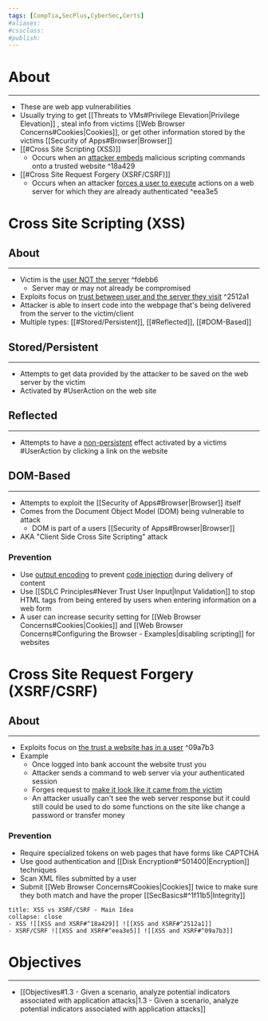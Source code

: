 ```yaml
---
tags: [CompTia,SecPlus,CyberSec,Certs]
#aliases:
#cssclass:
#publish:
---
```


# About
---
- These are web app vulnerabilities
- Usually trying to get [[Threats to VMs#Privilege Elevation|Privilege Elevation]] , steal info from victims [[Web Browser Concerns#Cookies|Cookies]], or get other information stored by the victims [[Security of Apps#Browser|Browser]]
- [[#Cross Site Scripting (XSS)]]
	- Occurs when an <u>attacker embeds</u> malicious scripting commands onto a trusted website ^18a429
- [[#Cross Site Request Forgery (XSRF/CSRF)]]
	- Occurs when an attacker <u>forces a user to execute</u> actions on a web server for which they are already authenticated ^eea3e5

# Cross Site Scripting (XSS)

## About
---
- Victim is the <u>user NOT the server</u> ^fdebb6
	- Server may or may not already be compromised
- Exploits focus on <u>trust between user and the server they visit</u> ^2512a1
- Attacker is able to insert code into the webpage that's being delivered from the server to the victim/client
- Multiple types: [[#Stored/Persistent]], [[#Reflected]], [[#DOM-Based]]

## Stored/Persistent
---
- Attempts to get data provided by the attacker to be saved on the web server by the victim
- Activated by #UserAction on the web site

## Reflected
---
- Attempts to have a <u>non-persistent</u> effect activated by a victims #UserAction by clicking a link on the website

## DOM-Based
---
- Attempts to exploit the [[Security of Apps#Browser|Browser]] itself
- Comes from the Document Object Model (DOM) being vulnerable to attack
	- DOM is part of a users [[Security of Apps#Browser|Browser]]
- AKA "Client Side Cross Site Scripting" attack

### Prevention
- Use <u>output encoding</u> to prevent <u>code injection</u> during delivery of content
- Use [[SDLC Principles#Never Trust User Input|Input Validation]] to stop HTML tags from being entered by users when entering information on a web form
- A user can increase security setting for [[Web Browser Concerns#Cookies|Cookies]] and [[Web Browser Concerns#Configuring the Browser - Examples|disabling scripting]] for websites

# Cross Site Request Forgery (XSRF/CSRF)

## About
---
- Exploits focus on <u>the trust a website has in a user</u> ^09a7b3
- Example
	- Once logged into bank account the website trust you
	- Attacker sends a command to web server via your authenticated session
	- Forges request to <u>make it look like it came from the victim</u>
	- An attacker usually can't see the web server response but it could still could be used to do some functions on the site like change a password or transfer money

### Prevention
- Require specialized tokens on web pages that have forms like CAPTCHA
- Use good authentication and [[Disk Encryption#^501400|Encryption]] techniques
- Scan XML files submitted by a user
- Submit [[Web Browser Concerns#Cookies|Cookies]] twice to make sure they both match and have the proper [[SecBasics#^1f11b5|Integrity]]

```ad-tip
title: XSS vs XSRF/CSRF - Main Idea
collapse: close
- XSS ![[XSS and XSRF#^18a429]] ![[XSS and XSRF#^2512a1]]
- XSRF/CSRF ![[XSS and XSRF#^eea3e5]] ![[XSS and XSRF#^09a7b3]]
```

# Objectives
---
- [[Objectives#1.3 - Given a scenario, analyze potential indicators associated with application attacks|1.3 - Given a scenario, analyze potential indicators associated with application attacks]]